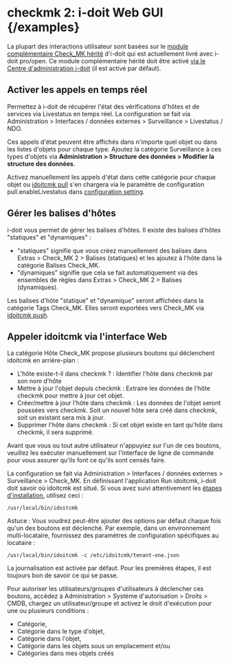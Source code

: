 # checkmk 2: i-doit Web GUI {/examples}

La plupart des interactions utilisateur sont basées sur le [module complémentaire Check\_MK hérité](../checkmk.md) d'i-doit qui est actuellement livré avec i-doit pro/open. Ce module complémentaire hérité doit être activé [via le Centre d'administration i-doit](../index.md) (il est activé par défaut).

## Activer les appels en temps réel

Permettez à i-doit de récupérer l'état des vérifications d'hôtes et de services via Livestatus en temps réel. La configuration se fait via Administration > Interfaces / données externes > Surveillance > Livestatus / NDO.

Ces appels d'état peuvent être affichés dans n'importe quel objet ou dans les listes d'objets pour chaque type. Ajoutez la catégorie Surveillance à ces types d'objets via **Administration > Structure des données > Modifier la structure des données**.

Activez manuellement les appels d'état dans cette catégorie pour chaque objet ou [idoitcmk pull](./import-inventory-data-into-cmdb.md) s'en chargera via le paramètre de configuration pull.enableLivestatus dans [configuration setting](./configuration.md).

## Gérer les balises d'hôtes

i-doit vous permet de gérer les balises d'hôtes. Il existe des balises d'hôtes "statiques" et "dynamiques" :

-   "statiques" signifie que vous créez manuellement des balises dans Extras > Check_MK 2 > Balises (statiques) et les ajoutez à l'hôte dans la catégorie Balises Check_MK.
-   "dynamiques" signifie que cela se fait automatiquement via des ensembles de règles dans Extras > Check_MK 2 > Balises (dynamiques).

Les balises d'hôte "statique" et "dynamique" seront affichées dans la catégorie Tags Check_MK. Elles seront exportées vers Check\_MK via [idoitcmk push](./generate-wato-configuration-base-on-cmdb-data.md).

## Appeler idoitcmk via l'interface Web

La catégorie Hôte Check_MK propose plusieurs boutons qui déclenchent idoitcmk en arrière-plan :

-   L'hôte existe-t-il dans checkmk ? : Identifier l'hôte dans checkmk par son nom d'hôte
-   Mettre à jour l'objet depuis checkmk : Extraire les données de l'hôte checkmk pour mettre à jour cet objet.
-   Créer/mettre à jour l'hôte dans checkmk : Les données de l'objet seront poussées vers checkmk. Soit un nouvel hôte sera créé dans checkmk, soit un existant sera mis à jour.
-   Supprimer l'hôte dans checkmk : Si cet objet existe en tant qu'hôte dans checkmk, il sera supprimé.

Avant que vous ou tout autre utilisateur n'appuyiez sur l'un de ces boutons, veuillez les exécuter manuellement sur l'interface de ligne de commande pour vous assurer qu'ils font ce qu'ils sont censés faire.

La configuration se fait via Administration > Interfaces / données externes > Surveillance > Check_MK. En définissant l'application Run idoitcmk, i-doit doit savoir où idoitcmk est situé. Si vous avez suivi attentivement les [étapes d'installation](../../installation/index.md), utilisez ceci :

```shell
/usr/local/bin/idoitcmk
```

Astuce : Vous voudrez peut-être ajouter des options par défaut chaque fois qu'un des boutons est déclenché. Par exemple, dans un environnement multi-locataire, fournissez des paramètres de configuration spécifiques au locataire :

```shell
/usr/local/bin/idoitcmk -c /etc/idoitcmk/tenant-one.json
```

La journalisation est activée par défaut. Pour les premières étapes, il est toujours bon de savoir ce qui se passe.

Pour autoriser les utilisateurs/groupes d'utilisateurs à déclencher ces boutons, accédez à Administration > Système d'autorisation > Droits > CMDB, chargez un utilisateur/groupe et activez le droit d'exécution pour une ou plusieurs conditions :

-   Catégorie,
-   Catégorie dans le type d'objet,
-   Catégorie dans l'objet,
-   Catégorie dans les objets sous un emplacement et/ou
-   Catégories dans mes objets créés
```
